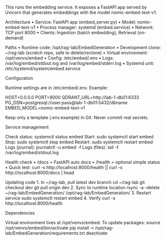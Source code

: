 This runs the embedding service. It exposes a FastAPI app served by Uvicorn that generates embeddings with the model nomic-embed-text-v1.

Architecture
	•	Service: FastAPI app (embed_server.py)
	•	Model: nomic-embed-text-v1
	•	Process manager: systemd (embed.service)
	•	Network: TCP port 8000
	•	Clients: Ingestion (batch embedding), Retrieval (on-demand)

Paths
	•	Runtime code: /opt/rag-lab/EmbedGeneration
	•	Development clone: ~/rag-lab (scratch repo, safe to delete/reclone)
	•	Virtual environment: /opt/venvs/embed
	•	Config: /etc/embed/.env
	•	Logs: /var/log/embed/stdout.log and /var/log/embed/stderr.log
	•	Systemd unit: /etc/systemd/system/embed.service

Configuration

Runtime settings are in /etc/embed/.env. Example:

HOST=0.0.0.0
PORT=8000
QDRANT_URL=http://lab-1-db01:6333
PG_DSN=postgresql://user:pass@lab-1-db01:5432/dbname
EMBED_MODEL=nomic-embed-text-v1

Keep only a template (.env.example) in Git. Never commit real secrets.

Service management

Check status: systemctl status embed
Start: sudo systemctl start embed
Stop: sudo systemctl stop embed
Restart: sudo systemctl restart embed
Logs (journal): journalctl -u embed -f
Logs (files): tail -f /var/log/embed/stdout.log

Health check
	•	/docs = FastAPI auto docs
	•	/health = optional simple status
	•	Quick test: curl -s http://localhost:8000/health || curl -s http://localhost:8000/docs | head

Updating code
	1.	In ~/rag-lab, pull latest dev branch
cd ~/rag-lab
git checkout dev
git pull origin dev
	2.	Sync to runtime location
rsync -a –delete ~/rag-lab/EmbedGeneration/ /opt/rag-lab/EmbedGeneration/
	3.	Restart service
sudo systemctl restart embed
	4.	Verify
curl -s http://localhost:8000/health

Dependencies

Virtual environment lives at /opt/venvs/embed.
To update packages:
source /opt/venvs/embed/bin/activate
pip install -r /opt/rag-lab/EmbedGeneration/requirements.txt
deactivate